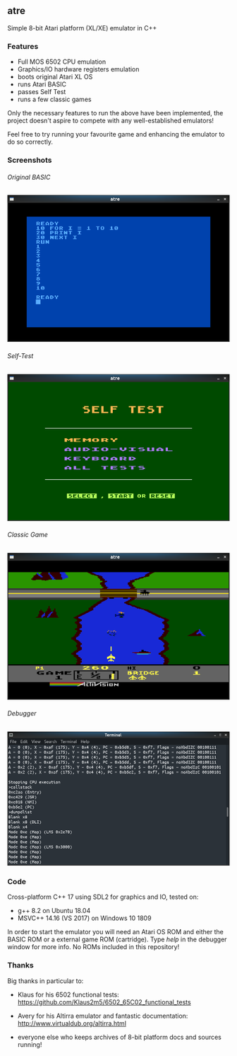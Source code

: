 ## atre

Simple 8-bit Atari platform (XL/XE) emulator in C++

### Features

* Full MOS 6502 CPU emulation
* Graphics/IO hardware registers emulation
* boots original Atari XL OS
* runs Atari BASIC
* passes Self Test
* runs a few classic games

Only the necessary features to run the above have been implemented,
the project doesn't aspire to compete with any well-established emulators!

Feel free to try running your favourite game and enhancing the emulator to
do so correctly.

### Screenshots

###### Original BASIC

![screenshot](images/screen1.png)

###### Self-Test

![screenshot](images/screen2.png)

###### Classic Game

![screenshot](images/screen4.png)

###### Debugger

![screenshot](images/screen3.png)

### Code

Cross-platform C++ 17 using SDL2 for graphics and IO, tested on:

* g++ 8.2 on Ubuntu 18.04
* MSVC++ 14.16 (VS 2017) on Windows 10 1809

In order to start the emulator you will need an Atari OS ROM and
either the BASIC ROM or a external game ROM (cartridge). Type _help_ in
the debugger window for more info. No ROMs included in this repository!

### Thanks

Big thanks in particular to:

* Klaus for his 6502 functional tests: https://github.com/Klaus2m5/6502_65C02_functional_tests

* Avery for his Altirra emulator and fantastic documentation: http://www.virtualdub.org/altirra.html

* everyone else who keeps archives of 8-bit platform docs and sources running!

